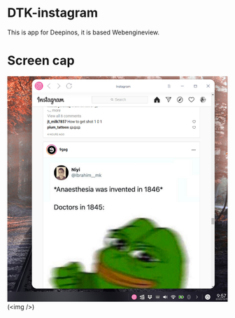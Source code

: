 # DTK-instagram
This is app for Deepinos, it is based Webengineview.
# Screen cap
![](https://raw.githubusercontent.com/yaua/DTK-instagram/main/screens/8ff4a5b4906961373878.jpg) (&lt;img /&gt;)

